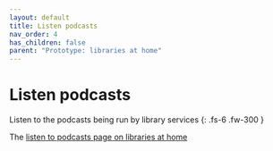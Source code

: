 ```yaml
---
layout: default
title: Listen podcasts
nav_order: 4
has_children: false
parent: "Prototype: libraries at home"
---
```


# Listen podcasts

Listen to the podcasts being run by library services
{: .fs-6 .fw-300 }

The [listen to podcasts page on libraries at home](https://www.librariesathome.co.uk/listen)

